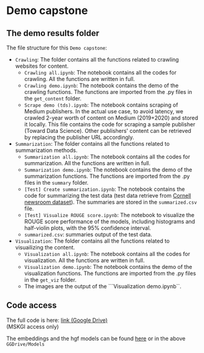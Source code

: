 # Demo capstone

## The demo results folder

The file structure for this ```Demo capstone```:

- ```Crawling```: The folder contains all the functions related to crawling websites for content.
    - ```Crawling all.ipynb```: The notebook contains all the codes for crawling. All the functions are written in full.
    - ```Crawling demo.ipynb```: The notebook contains the demo of the crawling functions. The functions are imported from the .py files in the ```get_content``` folder.
    - ```Scrape demo (tds).ipynb```: The notebook contains scraping of Medium publishers. In the actual use case, to avoid latency, we crawled 2-year worth of content on Medium (2019+2020) and stored it locally. This file contains the code for scraping a sample publisher (Toward Data Science). Other publishers' content can be retrieved by replacing the publisher URL accordingly.  
- ```Summarization```: The folder contains all the functions related to summarization methods.
    - ```Summarization all.ipynb```: The notebook contains all the codes for summarization. All the functions are written in full.
    - ```Summarization demo.ipynb```: The notebook contains the demo of the summarization functions. The functions are imported from the .py files in the ```summary``` folder.
    - ```[Test] Create summarization.ipynb```: The notebook contains the code for summarizing the test data (test data retrieve from [Cornell newsroom dataset](https://lil.nlp.cornell.edu/newsroom/index.html)). The summaries are stored in the ```summarized.csv``` file.
    - ```[Test] Visualize ROUGE score.ipynb```: The notebook to visualize the ROUGE score performance of the models, including histograms and half-violin plots, with the 95% confidence interval.
    - ```summarized.csv```: summaries output of the test data.
- ```Visualization```: The folder contains all the functions related to visuailizing the content.
    - ```Visualization all.ipynb```: The notebook contains all the codes for visualization. All the functions are written in full.
    - ```Visualization demo.ipynb```: The notebook contains the demo of the visualization functions. The functions are imported from the .py files in the ```get_viz``` folder. 
    - The images are the output of the ```Visualization demo.ipynb``.


## Code access
The full code is here: [link (Google Drive)](https://drive.google.com/drive/folders/1GvhM2SwtNpjWqHrdry-2EFhJS3N_nFbT?usp=sharing)  
(MSKGI access only)

The embeddings and the hgf models can be found [here](https://drive.google.com/drive/folders/1ifPOnWqUXv2f5NR8nHgdAdUwFQVr-DiO?usp=sharing) or in the above ```GGDrive/Models```
